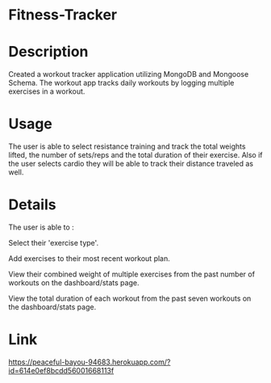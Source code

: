 # Fitness-Tracker

# Description 
Created a workout tracker application utilizing MongoDB and Mongoose Schema. The workout app tracks daily workouts by logging multiple exercises in a workout.

# Usage
The user is able to select resistance training and track the total weights lifted, the number of sets/reps and the total duration of their exercise. Also if the user selects cardio they will be able to track their distance traveled as well.

# Details
The user is able to :

Select their 'exercise type'.

Add exercises to their most recent workout plan.

View their combined weight of multiple exercises from the past number of workouts on the dashboard/stats page.

View the total duration of each workout from the past seven workouts on the dashboard/stats page.

# Link
https://peaceful-bayou-94683.herokuapp.com/?id=614e0ef8bcdd56001668113f
